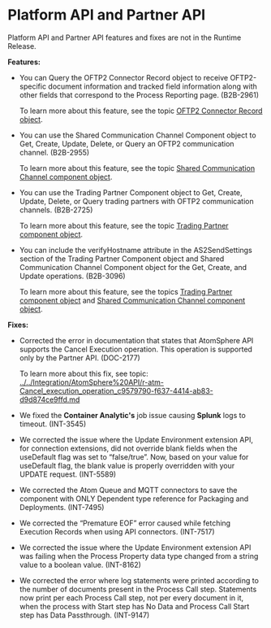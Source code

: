 # Platform API and Partner API

<head>
  <meta name="guidename" content="Release Notes"/>
  <meta name="context" content="GUID-1fd1ffcb-c31f-42ef-b09b-8820fe580fc8"/>
</head>


Platform API and Partner API features and fixes are not in the Runtime Release.

**Features:**

-   You can Query the OFTP2 Connector Record object to receive OFTP2-specific document information and tracked field information along with other fields that correspond to the Process Reporting page. \(B2B-2961\)

    To learn more about this feature, see the topic [OFTP2 Connector Record object](https://developer.boomi.com/api/platformapi#tag/OFTP2ConnectorRecord).

-   You can use the Shared Communication Channel Component object to Get, Create, Update, Delete, or Query an OFTP2 communication channel. \(B2B-2955\)

    To learn more about this feature, see the topic [Shared Communication Channel component object](https://developer.boomi.com/api/platformapi#tag/SharedCommunicationChannelComponent).

-   You can use the Trading Partner Component object to Get, Create, Update, Delete, or Query trading partners with OFTP2 communication channels. \(B2B-2725\)

    To learn more about this feature, see the topic [Trading Partner component object](https://developer.boomi.com/api/platformapi#tag/TradingPartnerComponent).

-   You can include the verifyHostname attribute in the AS2SendSettings section of the Trading Partner Component object and Shared Communication Channel Component object for the Get, Create, and Update operations. \(B2B-3096\)

    To learn more about this feature, see the topics [Trading Partner component object](https://developer.boomi.com/api/platformapi#tag/TradingPartnerComponent) and [Shared Communication Channel component object](https://developer.boomi.com/api/platformapi#tag/SharedCommunicationChannelComponent).


**Fixes:**

-   Corrected the error in documentation that states that AtomSphere API supports the Cancel Execution operation. This operation is supported only by the Partner API. \(DOC-2177\)

    To learn more about this fix, see topic: [../../Integration/AtomSphere%20API/r-atm-Cancel\_execution\_operation\_c9579790-f637-4414-ab83-d9d874ce9ffd.md](https://developer.boomi.com/api/platformpartnerapi#tag/Cancel-execution-operation)

-   We fixed the **Container Analytic's** job issue causing **Splunk** logs to timeout. \(INT-3545\)
-   We corrected the issue where the Update Environment extension API, for connection extensions, did not override blank fields when the useDefault flag was set to “false/true”. Now, based on your value for useDefault flag, the blank value is properly overridden with your UPDATE request. \(INT-5589\)
-   We corrected the Atom Queue and MQTT connectors to save the component with ONLY Dependent type reference for Packaging and Deployments. \(INT-7495\)
-   We corrected the “Premature EOF” error caused while fetching Execution Records when using API connectors. \(INT-7517\)
-   We corrected the issue where the Update Environment extension API was failing when the Process Property data type changed from a string value to a boolean value. \(INT-8162\)
-   We corrected the error where log statements were printed according to the number of documents present in the Process Call step. Statements now print per each Process Call step, not per every document in it, when the process with Start step has No Data and Process Call Start step has Data Passthrough. \(INT-9147\)